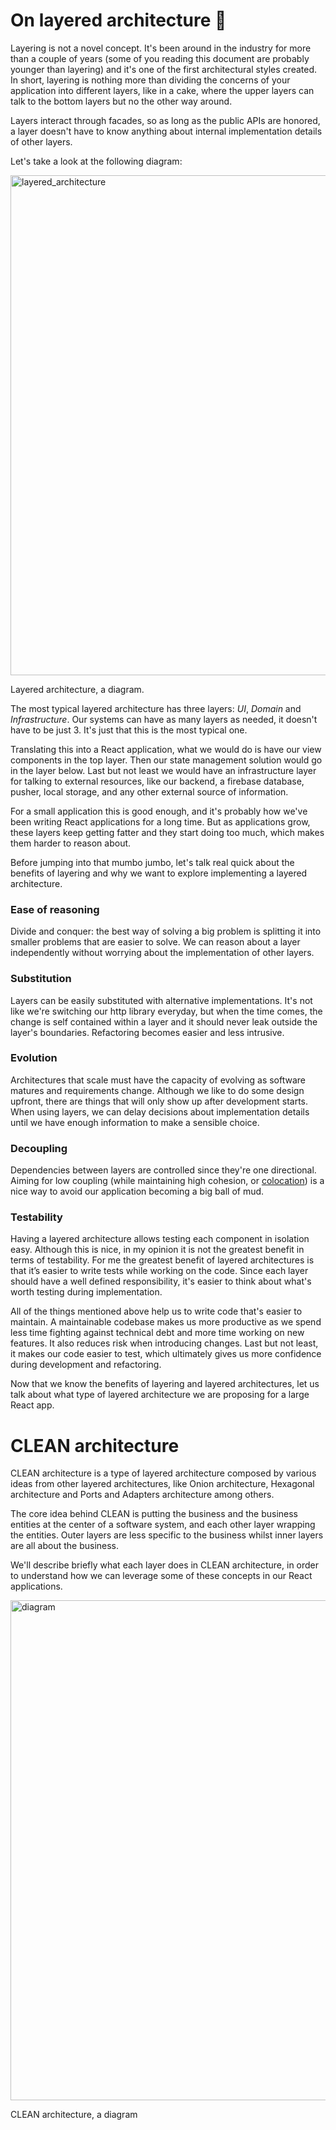 # On layered architecture 🍰

Layering is not a novel concept. It's been around in the industry for more than a couple of years (some of you reading this document are probably younger than layering) and it's one of the first architectural styles created. In short, layering is nothing more than dividing the concerns of your application into different layers, like in a cake, where the upper layers can talk to the bottom layers but no the other way around.

Layers interact through facades, so as long as the public APIs are honored, a layer doesn't have to know anything about internal implementation details of other layers.

Let's take a look at the following diagram:


<img width="800" alt="layered_architecture" src="https://user-images.githubusercontent.com/59142372/195159051-b1a72b60-3253-4090-9bcb-c5967034edcc.png">




Layered architecture, a diagram.

The most typical layered architecture has three layers: _UI_, _Domain_ and _Infrastructure_. Our systems can have as many layers as needed, it doesn't have to be just 3. It's just that this is the most typical one.

Translating this into a React application, what we would do is have our view components in the top layer. Then our state management solution would go in the layer below. Last but not least we would have an infrastructure layer for talking to external resources, like our backend, a firebase database, pusher, local storage, and any other external source of information.

For a small application this is good enough, and it's probably how we've been writing React applications for a long time. But as applications grow, these layers keep getting fatter and they start doing too much, which makes them harder to reason about.

Before jumping into that mumbo jumbo, let's talk real quick about the benefits of layering and why we want to explore implementing a layered architecture.

### Ease of reasoning

Divide and conquer: the best way of solving a big problem is splitting it into smaller problems that are easier to solve. We can reason about a layer independently without worrying about the implementation of other layers.

### Substitution

Layers can be easily substituted with alternative implementations. It's not like we're switching our http library everyday, but when the time comes, the change is self contained within a layer and it should never leak outside the layer's boundaries. Refactoring becomes easier and less intrusive.

### Evolution

Architectures that scale must have the capacity of evolving as software matures and requirements change. Although we like to do some design upfront, there are things that will only show up after development starts. When using layers, we can delay decisions about implementation details until we have enough information to make a sensible choice.

### Decoupling

Dependencies between layers are controlled since they're one directional. Aiming for low coupling (while maintaining high cohesion, or [colocation](https://kentcdodds.com/blog/colocation)) is a nice way to avoid our application becoming a big ball of mud.

### Testability

Having a layered architecture allows testing each component in isolation easy. Although this is nice, in my opinion it is not the greatest benefit in terms of testability. For me the greatest benefit of layered architectures is that it’s easier to write tests while working on the code. Since each layer should have a well defined responsibility, it's easier to think about what's worth testing during implementation.

All of the things mentioned above help us to write code that's easier to maintain. A maintainable codebase makes us more productive as we spend less time fighting against technical debt and more time working on new features. It also reduces risk when introducing changes. Last but not least, it makes our code easier to test, which ultimately gives us more confidence during development and refactoring.

Now that we know the benefits of layering and layered architectures, let us talk about what type of layered architecture we are proposing for a large React app.

# CLEAN architecture

CLEAN architecture is a type of layered architecture composed by various ideas from other layered architectures, like Onion architecture, Hexagonal architecture and Ports and Adapters architecture among others.

The core idea behind CLEAN is putting the business and the business entities at the center of a software system, and each other layer wrapping the entities. Outer layers are less specific to the business whilst inner layers are all about the business.

We'll describe briefly what each layer does in CLEAN architecture, in order to understand how we can leverage some of these concepts in our React applications.



<img width="800" alt="diagram" src="https://user-images.githubusercontent.com/59142372/195159319-44f42423-0ef9-4638-bfb5-413f91349de3.png">





CLEAN architecture, a diagram
